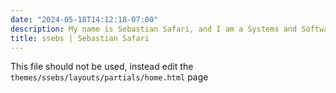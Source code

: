 ```yaml
---
date: "2024-05-18T14:12:18-07:00"
description: My name is Sebastian Safari, and I am a Systems and Software Engineer.
title: ssebs | Sebastian Safari
---
```


This file should not be used, instead edit the `themes/ssebs/layouts/partials/home.html` page

<!-- 

## Hey, I'm Sebastian Safari
> I go by **ssebs**

Hey! My title is "Site Reliability Engineer L3", but I think of myself more in terms of what I can do.  
       
To get the buzzwords out of the way, I'm a quick learner, efficiency oriented, a planner, a team player, and really I just want to get the job done the right way the first time.
        

## Summary

Versatile Systems/DevOps Engineer specializing in project management, third-party app onboarding, and disaster recovery. Proficient in Python, PowerShell, Golang, git, and DevOps practices, with a track record of proactive leadership and meticulous attention to detail in dynamic environments.


## About Me

I've been fascinated by computers from a young age, always eager to unravel their intricacies. My journey into programming began in high school, where I crafted a couple of video games in Java. Since then, my passion for understanding and working with computers has led me to evolve into a Site Reliability Engineer.

I've progressed through various roles, starting as a Registrar at PARC, and advancing to a SysAdmin, ultimately reaching the position of a Systems and Software Engineer. This career trajectory allowed me to amass a diverse skill set and deepen my expertise in IT systems and software development.

{{< rawhtml >}}
<div class="border-2 border-primary hover:bg-primary p-3 rounded-xl w-[128px] font-semibold">
    <a href="/about">Read more</a>
</div>
{{</ rawhtml >}}


{{< blueSection >}}
### Background
I've been fascinated by computers from a young age, always eager to unravel their intricacies. My journey into programming began in high school, where I crafted a couple of video games in Java. Since then, my passion for understanding and working with computers has led me to evolve into a Site Reliability Engineer.

I've progressed through various roles, starting as a Registrar at PARC, and advancing to a SysAdmin, ultimately reaching the position of a Systems and Software Engineer. This career trajectory allowed me to amass a diverse skill set and deepen my expertise in IT systems and software development.

{{</ blueSection >}}
{{< spacer 16>}}
{{< blueSection >}}

### What I've done
I've led multiple 3rd party app onboardings in my SRE role at Meta, crafted disaster recovery solutions, and automated and standardized processes for efficiency. Proficient in Python, Linux, Chef, and DevOps practices, I've played a key role in driving project success.

{{</ blueSection >}}
{{< spacer 16>}}
{{< blueSection >}}

### What's next
Let's connect and explore how my skills and experiences align with your team's objectives, and how together, we can navigate the dynamic landscape of systems and software engineering.

{{</ blueSection >}}
{{< spacer 16>}} -->
